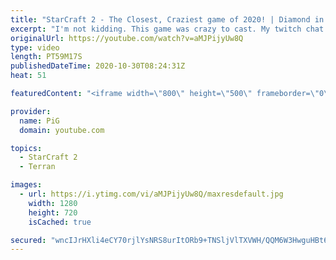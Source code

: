 ```yaml
---
title: "StarCraft 2 - The Closest, Craziest game of 2020! | Diamond in the Ruff #19"
excerpt: "I'm not kidding. This game was crazy to cast. My twitch chat went nuts haha  Check out all episodes of 💎 Diamond in the Ruff: https://www.youtube.com/playlist?list=PLFUDU8AOevUfdEq20wYq8Sm9z3sc1yn0l Follow Ruff: https://www.twitch.tv/ruff13 | https://www.youtube.com/ruff_stuff -- 🐷 Like my videos?"
originalUrl: https://youtube.com/watch?v=aMJPijyUw8Q
type: video
length: PT59M17S
publishedDateTime: 2020-10-30T08:24:31Z
heat: 51

featuredContent: "<iframe width=\"800\" height=\"500\" frameborder=\"0\" src=\"https://www.youtube.com/embed/aMJPijyUw8Q\" allow=\"accelerometer; autoplay; encrypted-media; gyroscope; picture-in-picture\" allowfullscreen></iframe>"

provider:
  name: PiG
  domain: youtube.com

topics:
  - StarCraft 2
  - Terran

images:
  - url: https://i.ytimg.com/vi/aMJPijyUw8Q/maxresdefault.jpg
    width: 1280
    height: 720
    isCached: true

secured: "wncIJrHXli4eCY70rjlYsNRS8urItORb9+TNSljVlTXVWH/QQM6W3HwguHBt6Nxpu1xhTBC/NRlAZLoNOApbDHe+kxvC8xA3kVYMkmtSbSMmoF+yy9LQLo7UqzEcCvj0X+icEVDiobUVsIMN0e8IALdMwD5zUD2LU6/yxQEZOY67aIj5A1J6Q9b2UN75K/Zm+a2AU1tS8FP1s8cGvXrsLH4Lw6u2jcfjRYHMUueem7PDaBvCDrIGajsLc5BRR+VIYAzuH8YnevpB63ihQAElemPB/4gSBChABnQR7lC2WLnyhobfghe4r2joT16nKKtJKid2TXPYX9sTbG8fu0IFXT6CSnnKfpJ2BceokVAnYpnY1d1ZajbQjlZlomGb1qgyinfRi1qO7/yZizDNnIP/DWYKTihGogMbbiOahGG0t3w=;4cpzeUiKFvL7YGNNS+ObRg=="
---
```


